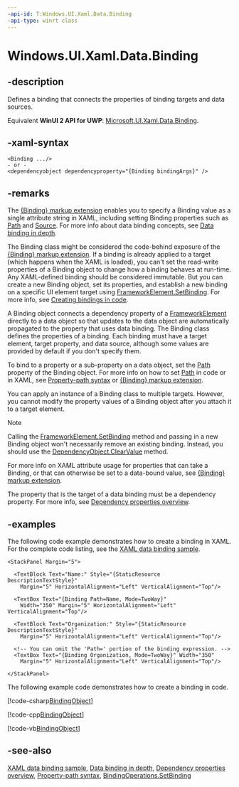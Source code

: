 ```yaml
---
-api-id: T:Windows.UI.Xaml.Data.Binding
-api-type: winrt class
---
```


<!-- Class syntax.
public class Binding : Windows.UI.Xaml.Data.BindingBase, Windows.UI.Xaml.Data.IBinding, Windows.UI.Xaml.Data.IBinding2
-->

# Windows.UI.Xaml.Data.Binding

## -description
Defines a binding that connects the properties of binding targets and data sources.

Equivalent **WinUI 2 API for UWP**: [Microsoft.UI.Xaml.Data.Binding](/windows/winui/api/microsoft.ui.xaml.data.binding).

## -xaml-syntax
```xaml
<Binding .../>
- or -
<dependencyobject dependencyproperty="{Binding bindingArgs}" />
```


## -remarks
The [{Binding} markup extension](/windows/uwp/xaml-platform/binding-markup-extension) enables you to specify a Binding value as a single attribute string in XAML, including setting Binding properties such as [Path](binding_path.md) and [Source](binding_source.md). For more info about data binding concepts, see [Data binding in depth](/windows/uwp/data-binding/data-binding-in-depth).

The Binding class might be considered the code-behind exposure of the [{Binding} markup extension](/windows/uwp/xaml-platform/binding-markup-extension). If a binding is already applied to a target (which happens when the XAML is loaded), you can't set the read-write properties of a Binding object to change how a binding behaves at run-time. Any XAML-defined binding should be considered immutable. But you can create a new Binding object, set its properties, and establish a new binding on a specific UI element target using [FrameworkElement.SetBinding](../windows.ui.xaml/frameworkelement_setbinding_28713777.md). For more info, see [Creating bindings in code](/windows/uwp/data-binding/data-binding-in-depth).

A Binding object connects a dependency property of a [FrameworkElement](../windows.ui.xaml/frameworkelement.md) directly to a data object so that updates to the data object are automatically propagated to the property that uses data binding. The Binding class defines the properties of a binding. Each binding must have a target element, target property, and data source, although some values are provided by default if you don't specify them.

To bind to a property or a sub-property on a data object, set the [Path](binding_path.md) property of the Binding object. For more info on how to set [Path](binding_path.md) in code or in XAML, see [Property-path syntax](/windows/uwp/xaml-platform/property-path-syntax) or [{Binding} markup extension](/windows/uwp/xaml-platform/binding-markup-extension).

You can apply an instance of a Binding class to multiple targets. However, you cannot modify the property values of a Binding object after you attach it to a target element.

> [!NOTE]
> Calling the [FrameworkElement.SetBinding](../windows.ui.xaml/frameworkelement_setbinding_28713777.md) method and passing in a new Binding object won't necessarily remove an existing binding. Instead, you should use the [DependencyObject.ClearValue](../windows.ui.xaml/dependencyobject_clearvalue_1095854009.md) method.

For more info on XAML attribute usage for properties that can take a Binding, or that can otherwise be set to a data-bound value, see [{Binding} markup extension](/windows/uwp/xaml-platform/binding-markup-extension).

The property that is the target of a data binding must be a dependency property. For more info, see [Dependency properties overview](/windows/uwp/xaml-platform/dependency-properties-overview).

## -examples
The following code example demonstrates how to create a binding in XAML. For the complete code listing, see the [XAML data binding sample](https://github.com/Microsoft/Windows-universal-samples/tree/master/Samples/XamlBind).

```xaml
<StackPanel Margin="5">

  <TextBlock Text="Name:" Style="{StaticResource DescriptionTextStyle}" 
    Margin="5" HorizontalAlignment="Left" VerticalAlignment="Top"/>

  <TextBox Text="{Binding Path=Name, Mode=TwoWay}" 
    Width="350" Margin="5" HorizontalAlignment="Left" VerticalAlignment="Top"/>

  <TextBlock Text="Organization:" Style="{StaticResource DescriptionTextStyle}" 
    Margin="5" HorizontalAlignment="Left" VerticalAlignment="Top"/>

  <!-- You can omit the 'Path=' portion of the binding expression. --> 
  <TextBox Text="{Binding Organization, Mode=TwoWay}" Width="350" 
    Margin="5" HorizontalAlignment="Left" VerticalAlignment="Top"/>

</StackPanel>
```

The following example code demonstrates how to create a binding in code.



[!code-csharp[BindingObject](../windows.ui.xaml/code/BindingInCode/csharp/Page.xaml.cs#SnippetBindingObject)]

[!code-cpp[BindingObject](../windows.ui.xaml/code/BindingInCode/cpp/MainPage.xaml.cpp#SnippetBindingObject)]

[!code-vb[BindingObject](../windows.ui.xaml/code/BindingInCode/vbnet/BlankPage.xaml.vb#SnippetBindingObject)]

## -see-also
[XAML data binding sample](https://github.com/Microsoft/Windows-universal-samples/tree/master/Samples/XamlBind), [Data binding in depth](/windows/uwp/data-binding/data-binding-in-depth), [Dependency properties overview](/windows/uwp/xaml-platform/dependency-properties-overview), [Property-path syntax](/windows/uwp/xaml-platform/property-path-syntax), [BindingOperations.SetBinding](bindingoperations_setbinding_746099660.md)
